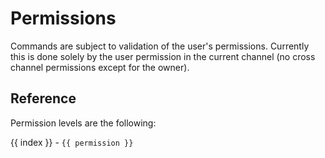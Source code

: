 # Permissions

Commands are subject to validation of the user's permissions.
Currently this is done solely by the user permission in the current channel (no cross channel permissions except for the owner).

## Reference
Permission levels are the following:
<script setup>
import { permissions } from "../../helpers/constants.js"
</script>

<div v-for="(permission, index) in permissions">
{{ index }} - <code>{{ permission }}</code>
</div>
